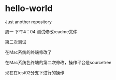 # hello-world
Just another repository

周一 下午4：04
测试修改readme文件

第二次测试

在Mac系统的终端修改了

在Mac系统色终端的第二次修改，操作平台是sourcetree

现在在test02分支下进行的操作

